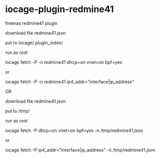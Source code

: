 # iocage-plugin-redmine41
freenas redmine41 plugin

download file redmine41.json

put to iocage/.plugin_index/

run as root

iocage fetch -P -n redmine41 dhcp=on vnet=on bpf=yes

or

iocage fetch -P -n redmine41 ip4_addr="interface|ip_address"


OR


download file redmine41.json

put to /tmp/


run as root

iocage fetch -P dhcp=on vnet=on bpf=yes -n /tmp/redmine41.json

or

iocage fetch -P ip4_addr="interface|ip_address" -n /tmp/redmine41.json



